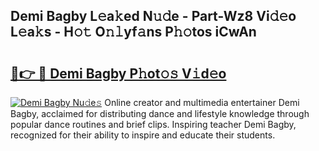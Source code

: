 ## Demi Bagby L𝚎a𝚔ed N𝚞𝚍e - Part-Wz8 Vi𝚍𝚎o L𝚎a𝚔s - H𝚘𝚝 O𝚗𝚕yf𝚊ns P𝚑𝚘tos iCwAn

# <h2><a href="http://kf63z6.oniu.top/?m=Demi+Bagby">🔗👉 🔴 Demi Bagby P𝚑ot𝚘𝚜 V𝚒d𝚎o</a></h2>

[![Demi Bagby Nu𝚍e𝚜](https://i.imgur.com/0qMVB7G.gif)](http://kf63z6.oniu.top/?m=Demi+Bagby)
Online creator and multimedia entertainer Demi Bagby, acclaimed for distributing dance and lifestyle knowledge through popular dance routines and brief clips. Inspiring teacher Demi Bagby, recognized for their ability to inspire and educate their students.  
